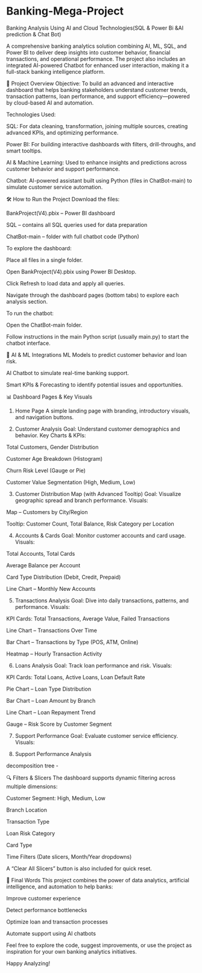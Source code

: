 # Banking-Mega-Project
Banking Analysis Using AI and Cloud Technologies(SQL &amp; Power Bi &amp;AI prediction &amp; Chat Bot)

A comprehensive banking analytics solution combining AI, ML, SQL, and Power BI to deliver deep insights into customer behavior, financial transactions, and operational performance. The project also includes an integrated AI-powered Chatbot for enhanced user interaction, making it a full-stack banking intelligence platform.

📌 Project Overview
Objective:
To build an advanced and interactive dashboard that helps banking stakeholders understand customer trends, transaction patterns, loan performance, and support efficiency—powered by cloud-based AI and automation.

Technologies Used:

SQL: For data cleaning, transformation, joining multiple sources, creating advanced KPIs, and optimizing performance.

Power BI: For building interactive dashboards with filters, drill-throughs, and smart tooltips.

AI & Machine Learning: Used to enhance insights and predictions across customer behavior and support performance.

Chatbot: AI-powered assistant built using Python (files in ChatBot-main) to simulate customer service automation.

🛠 How to Run the Project
Download the files:

BankProject(V4).pbix – Power BI dashboard

SQL – contains all SQL queries used for data preparation

ChatBot-main – folder with full chatbot code (Python)

To explore the dashboard:

Place all files in a single folder.

Open BankProject(V4).pbix using Power BI Desktop.

Click Refresh to load data and apply all queries.

Navigate through the dashboard pages (bottom tabs) to explore each analysis section.

To run the chatbot:

Open the ChatBot-main folder.

Follow instructions in the main Python script (usually main.py) to start the chatbot interface.

🧠 AI & ML Integrations
ML Models to predict customer behavior and loan risk.

AI Chatbot to simulate real-time banking support.

Smart KPIs & Forecasting to identify potential issues and opportunities.

📊 Dashboard Pages & Key Visuals
1. Home Page
A simple landing page with branding, introductory visuals, and navigation buttons.

2. Customer Analysis
Goal: Understand customer demographics and behavior.
Key Charts & KPIs:

Total Customers, Gender Distribution

Customer Age Breakdown (Histogram)

Churn Risk Level (Gauge or Pie)

Customer Value Segmentation (High, Medium, Low)

3. Customer Distribution Map (with Advanced Tooltip)
Goal: Visualize geographic spread and branch performance.
Visuals:

Map – Customers by City/Region

Tooltip: Customer Count, Total Balance, Risk Category per Location

4. Accounts & Cards
Goal: Monitor customer accounts and card usage.
Visuals:

Total Accounts, Total Cards

Average Balance per Account

Card Type Distribution (Debit, Credit, Prepaid)

Line Chart – Monthly New Accounts

5. Transactions Analysis
Goal: Dive into daily transactions, patterns, and performance.
Visuals:

KPI Cards: Total Transactions, Average Value, Failed Transactions

Line Chart – Transactions Over Time

Bar Chart – Transactions by Type (POS, ATM, Online)

Heatmap – Hourly Transaction Activity

6. Loans Analysis
Goal: Track loan performance and risk.
Visuals:

KPI Cards: Total Loans, Active Loans, Loan Default Rate

Pie Chart – Loan Type Distribution

Bar Chart – Loan Amount by Branch

Line Chart – Loan Repayment Trend

Gauge – Risk Score by Customer Segment

7. Support Performance
Goal: Evaluate customer service efficiency.
Visuals:


8. Support Performance Analysis

decomposition tree -




🔍 Filters & Slicers
The dashboard supports dynamic filtering across multiple dimensions:

Customer Segment: High, Medium, Low

Branch Location

Transaction Type

Loan Risk Category

Card Type

Time Filters (Date slicers, Month/Year dropdowns)

A “Clear All Slicers” button is also included for quick reset.



🙌 Final Words
This project combines the power of data analytics, artificial intelligence, and automation to help banks:

Improve customer experience

Detect performance bottlenecks

Optimize loan and transaction processes

Automate support using AI chatbots

Feel free to explore the code, suggest improvements, or use the project as inspiration for your own banking analytics initiatives.

Happy Analyzing!






